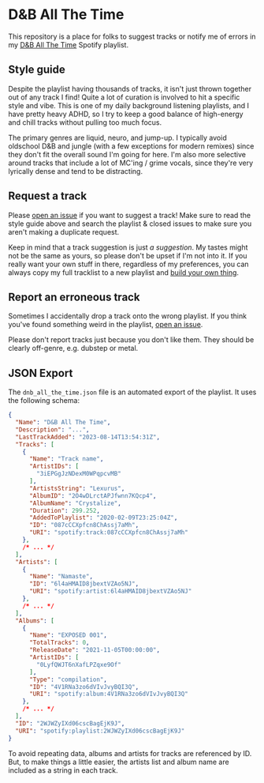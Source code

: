 # D&B All The Time

This repository is a place for folks to suggest tracks or notify me of errors in my [D&B All The Time](https://open.spotify.com/playlist/2WJWZyIXd06cscBagEjK9J?si=fba0547d92694838) Spotify playlist.

## Style guide

Despite the playlist having thousands of tracks, it isn't just thrown together out of any track I find! Quite a lot of curation is involved to hit a specific style and vibe. This is one of my daily background listening playlists, and I have pretty heavy ADHD, so I try to keep a good balance of high-energy and chill tracks without pulling too much focus.

The primary genres are liquid, neuro, and jump-up. I typically avoid oldschool D&B and jungle (with a few exceptions for modern remixes) since they don't fit the overall sound I'm going for here. I'm also more selective around tracks that include a lot of MC'ing / grime vocals, since they're very lyrically dense and tend to be distracting.

## Request a track

Please [open an issue](https://github.com/gsuberland/dnb/issues/new/choose) if you want to suggest a track! Make sure to read the style guide above and search the playlist & closed issues to make sure you aren't making a duplicate request.

Keep in mind that a track suggestion is just _a suggestion_. My tastes might not be the same as yours, so please don't be upset if I'm not into it. If you really want your own stuff in there, regardless of my preferences, you can always copy my full tracklist to a new playlist and [build your own thing](https://www.youtube.com/watch?v=-94qrgxH35M).

## Report an erroneous track

Sometimes I accidentally drop a track onto the wrong playlist. If you think you've found something weird in the playlist, [open an issue](https://github.com/gsuberland/dnb/issues/new/choose).

Please don't report tracks just because you don't like them. They should be clearly off-genre, e.g. dubstep or metal.

## JSON Export

The `dnb_all_the_time.json` file is an automated export of the playlist. It uses the following schema:

```json
{
  "Name": "D&B All The Time",
  "Description": "...",
  "LastTrackAdded": "2023-08-14T13:54:31Z",
  "Tracks": [
    {
      "Name": "Track name",
      "ArtistIDs": [
        "3iEPGgJzNDexM0WPqpcvMB"
      ],
      "ArtistsString": "Lexurus",
      "AlbumID": "2O4wDLrctAPJfwnn7KQcp4",
      "AlbumName": "Crystalize",
      "Duration": 299.252,
      "AddedToPlaylist": "2020-02-09T23:25:04Z",
      "ID": "087cCCXpfcn8ChAssj7aMh",
      "URI": "spotify:track:087cCCXpfcn8ChAssj7aMh"
    },
    /* ... */
  ],
  "Artists": [
    {
      "Name": "Namaste",
      "ID": "6l4aHMAID8jbextVZAo5NJ",
      "URI": "spotify:artist:6l4aHMAID8jbextVZAo5NJ"
    },
    /* ... */
  ],
  "Albums": [
    {
      "Name": "EXPOSED 001",
      "TotalTracks": 0,
      "ReleaseDate": "2021-11-05T00:00:00",
      "ArtistIDs": [
        "0LyfQWJT6nXafLPZqxe9Of"
      ],
      "Type": "compilation",
      "ID": "4V1RNa3zo6dVIvJvyBQI3Q",
      "URI": "spotify:album:4V1RNa3zo6dVIvJvyBQI3Q"
    },
    /* ... */
  ],
  "ID": "2WJWZyIXd06cscBagEjK9J",
  "URI": "spotify:playlist:2WJWZyIXd06cscBagEjK9J"
}
```

To avoid repeating data, albums and artists for tracks are referenced by ID. But, to make things a little easier, the artists list and album name are included as a string in each track.
